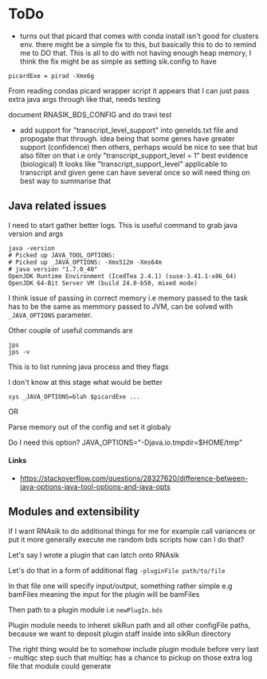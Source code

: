 # ToDo

- turns out that picard that comes with conda install isn't good for clusters env.
there might be a simple fix to this, but basically this to do to remind me to DO that.
This is all to do with not having enough heap memory, I think the fix might be as simple
as setting sik.config to have

```
picardExe = pirad -Xmx6g
```

From reading condas picard wrapper script it appears that I can just pass extra java args
through like that, needs testing

document RNASIK_BDS_CONFIG and do travi test

- add support for "transcript_level_support" into geneIds.txt file and propogate that through.
idea being that some genes have greater support (confidence) then others, perhaps would be nice
to see that but also filter on that i.e only "transcript_support_level = 1" best evidence (biological)
It looks like "transcript_support_level" applicable to transcript and given gene can have several once
so will need thing on best way to summarise that

## Java related issues

I need to start gather better logs. This is useful command to grab java version and args

```
java -version
# Picked up JAVA_TOOL_OPTIONS:
# Picked up _JAVA_OPTIONS: -Xmx512m -Xms64m
# java version "1.7.0_40"
OpenJDK Runtime Environment (IcedTea 2.4.1) (suse-3.41.1-x86_64)
OpenJDK 64-Bit Server VM (build 24.0-b50, mixed mode)
```

I think issue of passing in correct memory i.e memory passed to the task has to be the same as memmory
passed to JVM, can be solved with `_JAVA_OPTIONS` parameter.

Other couple of useful commands are

```
jps
jps -v
```

This is to list running java process and they flags

I don't know at this stage what would be better

```
sys _JAVA_OPTIONS=blah $picardExe ...
```
OR

Parse memory out of the config and set it globaly

Do I need this option? JAVA_OPTIONS="-Djava.io.tmpdir=$HOME/tmp"

#### Links

- https://stackoverflow.com/questions/28327620/difference-between-java-options-java-tool-options-and-java-opts

## Modules and extensibility

If I want RNAsik to do additional things for me for example call variances
or put it more generally execute me random bds scripts how can I do that?

Let's say I wrote a plugin that can latch onto RNAsik

Let's do that in a form of additional flag `-pluginFile path/to/file`

In that file one will specify input/output, something rather simple e.g bamFiles
meaning the input for the plugin will be bamFiles

Then path to a plugin module i.e `newPlugIn.bds`

Plugin module needs to inheret sikRun path and all other configFile paths, because we
want to deposit plugin staff inside into sikRun directory

The right thing would be to somehow include plugin module before very last - multiqc step
such that multiqc has a chance to pickup on those extra log file that module could generate
